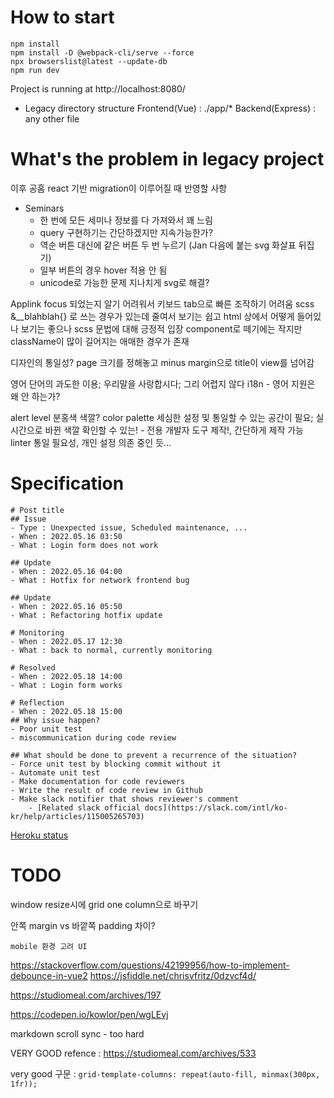 # How to start
```
npm install
npm install -D @webpack-cli/serve --force
npx browserslist@latest --update-db
npm run dev
```
Project is running at http://localhost:8080/

- Legacy directory structure
Frontend(Vue) : ./app/*
Backend(Express) : any other file
# What's the problem in legacy project
이후 공홈 react 기반 migration이 이루어질 때 반영할 사항
- Seminars
    - 한 번에 모든 세미나 정보를 다 가져와서 꽤 느림
    - query 구현하기는 간단하겠지만 지속가능한가?
    - 역순 버튼 대신에 같은 버튼 두 번 누르기 (Jan 다음에 붙는 svg 화살표 뒤집기)
    - 일부 버튼의 경우 hover 적용 안 됨
    - unicode로 가능한 문제 지나치게 svg로 해결?

Applink focus 되었는지 알기 어려워서 키보드 tab으로 빠른 조작하기 어려움 
scss &__blahblah{} 로 쓰는 경우가 있는데 줄여서 보기는 쉽고 html 상에서 어떻게 들어있나 보기는 좋으나 
scss 문법에 대해 긍정적 입장
component로 떼기에는 작지만 className이 많이 길어지는 애매한 경우가 존재

디자인의 통일성? page 크기를 정해놓고 minus margin으로 title이 view를 넘어감

영어 단어의 과도한 이용; 우리말을 사랑합시다; 그리 어렵지 않다
i18n - 영어 지원은 왜 안 하는가?

alert level 분홍색 색깔?
color palette 세심한 설정 및 통일할 수 있는 공간이 필요; 실시간으로 바뀐 색깔 확인할 수 있는! - 전용 개발자 도구 제작!, 간단하게 제작 가능 
linter 통일 필요성, 개인 설정 의존 중인 듯...

# Specification
```
# Post title
## Issue
- Type : Unexpected issue, Scheduled maintenance, ...
- When : 2022.05.16 03:50
- What : Login form does not work

## Update
- When : 2022.05.16 04:00
- What : Hotfix for network frontend bug

## Update
- When : 2022.05.16 05:50
- What : Refactoring hotfix update

# Monitoring
- When : 2022.05.17 12:30
- What : back to normal, currently monitoring

# Resolved
- When : 2022.05.18 14:00
- What : Login form works

# Reflection
- When : 2022.05.18 15:00
## Why issue happen?
- Poor unit test
- miscommunication during code review

## What should be done to prevent a recurrence of the situation?
- Force unit test by blocking commit without it
- Automate unit test
- Make documentation for code reviewers
- Write the result of code review in Github
- Make slack notifier that shows reviewer's comment 
    - [Related slack official docs](https://slack.com/intl/ko-kr/help/articles/115005265703)
```
[Heroku status](https://status.heroku.com/incidents/2090)

# TODO
window resize시에 grid one column으로 바꾸기

안쪽 margin vs 바깥쪽 padding 차이?

`mobile 환경 고려 UI`

https://stackoverflow.com/questions/42199956/how-to-implement-debounce-in-vue2
https://jsfiddle.net/chrisvfritz/0dzvcf4d/

https://studiomeal.com/archives/197

https://codepen.io/kowlor/pen/wgLEvj

markdown scroll sync - too hard

VERY GOOD refence : https://studiomeal.com/archives/533

very good 구문 : `grid-template-columns: repeat(auto-fill, minmax(300px, 1fr));`